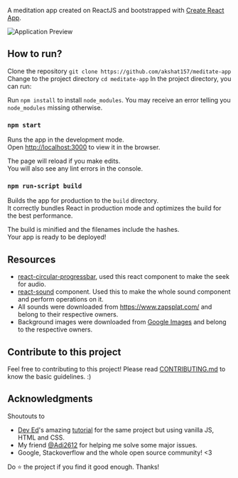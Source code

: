 A meditation app created on ReactJS and bootstrapped with [Create React App](https://github.com/facebook/create-react-app).

![Application Preview](https://user-images.githubusercontent.com/34815179/137988914-854f984b-ffbd-446e-940c-b77a8edeb44f.png)

## How to run?

Clone the repository
`git clone https://github.com/akshat157/meditate-app`<br>
Change to the project directory
`cd meditate-app`
In the project directory, you can run:

Run `npm install` to install `node_modules`. You may receive an error telling you `node_modules` missing otherwise.

### `npm start`

Runs the app in the development mode.<br>
Open [http://localhost:3000](http://localhost:3000) to view it in the browser.

The page will reload if you make edits.<br>
You will also see any lint errors in the console.

### `npm run-script build`

Builds the app for production to the `build` directory.<br>
It correctly bundles React in production mode and optimizes the build for the best performance.

The build is minified and the filenames include the hashes.<br>
Your app is ready to be deployed!

## Resources

- [react-circular-progressbar](https://github.com/kevinsqi/react-circular-progressbar), used this react component to make the seek for audio.
- [react-sound](https://github.com/leoasis/react-sound) component. Used this to make the whole sound component and perform operations on it.
- All sounds were downloaded from https://www.zapsplat.com/ and belong to their respective owners.
- Background images were downloaded from [Google Images](https://images.google.com) and belong to the respective owners.

## Contribute to this project

Feel free to contributing to this project! Please read [CONTRIBUTING.md](https://github.com/akshat157/meditate-app/blob/master/CONTRIBUTING.md) to know the basic guidelines. :)

## Acknowledgments

Shoutouts to

- [Dev Ed](https://www.youtube.com/channel/UClb90NQQcskPUGDIXsQEz5Q)'s amazing [tutorial](https://www.youtube.com/watch?v=oMBXdZzYqEk) for the same project but using vanilla JS, HTML and CSS.
- My friend [@Adi2612](https://github.com/Adi2612/) for helping me solve some major issues.
- Google, Stackoverflow and the whole open source community! <3

Do :star: the project if you find it good enough. Thanks!
